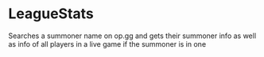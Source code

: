 # LeagueStats

Searches a summoner name on op.gg and gets their summoner info as well as info of all players in a live game if the summoner is in one
